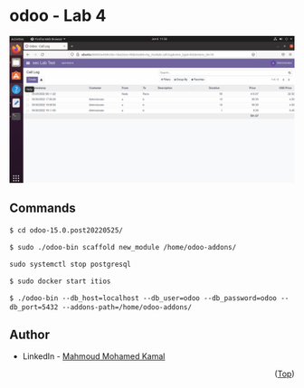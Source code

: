 # odoo - Lab 4
![screen-gif](./Lab4.gif)

## Commands
```
$ cd odoo-15.0.post20220525/
```
```
$ sudo ./odoo-bin scaffold new_module /home/odoo-addons/
```
```
sudo systemctl stop postgresql
```
```
$ sudo docker start itios
```
```
$ ./odoo-bin --db_host=localhost --db_user=odoo --db_password=odoo --db_port=5432 --addons-path=/home/odoo-addons/
```

## Author
* LinkedIn - [Mahmoud Mohamed Kamal](https://www.linkedin.com/in/mahmoudfierro98)

<p align="right">(<a href="#top">Top</a>)</p>